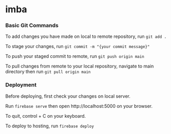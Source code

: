 # imba

### Basic Git Commands

To add changes you have made on local to remote repository, run `git add .`

To stage your changes, run `git commit -m "{your commit message}"`

To push your staged commit to remote, run `git push origin main`

To pull changes from remote to your local repository, navigate to main directory then run `git pull origin main`

### Deployment

Before deploying, first check your changes on local server.

Run `firebase serve` then open http://localhost:5000 on your browser.

To quit, control + C on your keyboard.

To deploy to hosting, run `firebase deploy`
